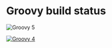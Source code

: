 # Groovy build status

![Groovy 5](https://github.com/paulk-asert/groovy-status/actions/workflows/groovy-build-test.yml/badge.svg)

[![Groovy 4](https://github.com/apache/groovy/actions/workflows/groovy-build-test.yml/badge.svg?branch=GROOVY_4_0_X)](https://github.com/apache/groovy/actions/workflows/groovy-build-test.yml)

